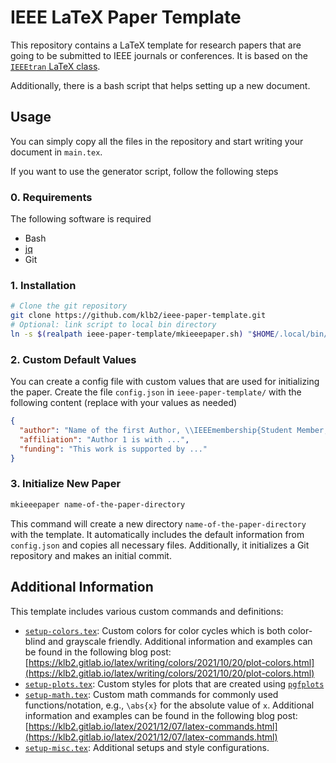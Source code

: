 # IEEE LaTeX Paper Template

This repository contains a LaTeX template for research papers that are going to
be submitted to IEEE journals or conferences.
It is based on the [`IEEEtran` LaTeX
class](http://mirrors.ctan.org/macros/latex/contrib/IEEEtran/IEEEtran_HOWTO.pdf).

Additionally, there is a bash script that helps setting up a new document.

## Usage
You can simply copy all the files in the repository and start writing your
document in `main.tex`.

If you want to use the generator script, follow the following steps

### 0. Requirements
The following software is required
- Bash
- [jq](https://stedolan.github.io/jq/)
- Git

### 1. Installation
```bash
# Clone the git repository
git clone https://github.com/klb2/ieee-paper-template.git
# Optional: link script to local bin directory
ln -s $(realpath ieee-paper-template/mkieeepaper.sh) "$HOME/.local/bin/"
```

### 2. Custom Default Values
You can create a config file with custom values that are used for initializing
the paper.
Create the file `config.json` in `ieee-paper-template/` with the following
content (replace with your values as needed)
```json
{
  "author": "Name of the first Author, \\IEEEmembership{Student Member, IEEE} and Second Author, \\IEEEmembership{Senior Member, IEEE}",
  "affiliation": "Author 1 is with ...",
  "funding": "This work is supported by ..."
}
```

### 3. Initialize New Paper
```bash
mkieeepaper name-of-the-paper-directory
```
This command will create a new directory `name-of-the-paper-directory` with the
template.
It automatically includes the default information from `config.json` and copies
all necessary files.
Additionally, it initializes a Git repository and makes an initial commit.



## Additional Information
This template includes various custom commands and definitions:
- [`setup-colors.tex`](setup-colors.tex): Custom colors for color cycles
  which is both color-blind and grayscale friendly. Additional information and
  examples can be found in the following blog post:
  [https://klb2.gitlab.io/latex/writing/colors/2021/10/20/plot-colors.html](https://klb2.gitlab.io/latex/writing/colors/2021/10/20/plot-colors.html)
- [`setup-plots.tex`](setup-plots.tex): Custom styles for plots that are
  created using
  [`pgfplots`](http://mirrors.ctan.org/graphics/pgf/contrib/pgfplots/doc/pgfplots.pdf)
- [`setup-math.tex`](setup-math.tex): Custom math commands for commonly used
  functions/notation, e.g., `\abs{x}` for the absolute value of `x`. Additional
  information and examples can be found in the following blog post:
  [https://klb2.gitlab.io/latex/2021/12/07/latex-commands.html](https://klb2.gitlab.io/latex/2021/12/07/latex-commands.html)
- [`setup-misc.tex`](setup-misc.tex): Additional setups and style
  configurations.
